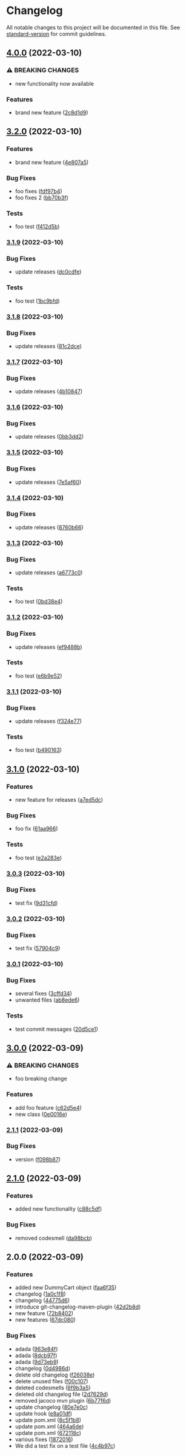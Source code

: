 # Changelog

All notable changes to this project will be documented in this file. See [standard-version](https://github.com/conventional-changelog/standard-version) for commit guidelines.

## [4.0.0](https://github.com/EvgeniaPatsoni/TestRelease/compare/3.2.0...4.0.0) (2022-03-10)


### ⚠ BREAKING CHANGES

* new functionality now available

### Features

* brand new feature ([2c8d1d9](https://github.com/EvgeniaPatsoni/TestRelease/commits/2c8d1d96f643b73c2d0596febb90b5cb702dba6f))

## [3.2.0](https://github.com/EvgeniaPatsoni/TestRelease/compare/3.1.9...3.2.0) (2022-03-10)


### Features

* brand new feature ([4e807a5](https://github.com/EvgeniaPatsoni/TestRelease/commits/4e807a50ddfade68f4a599c89e91697b49aad9de))


### Bug Fixes

* foo fixes ([fdf97b4](https://github.com/EvgeniaPatsoni/TestRelease/commits/fdf97b4d84ab5d1a86f0872a1bcaf2390570f5b8))
* foo fixes 2 ([bb70b3f](https://github.com/EvgeniaPatsoni/TestRelease/commits/bb70b3f1d729a0ab30934421f4b71bd9342688d2))


### Tests

* foo test ([f412d5b](https://github.com/EvgeniaPatsoni/TestRelease/commits/f412d5bf11b52370fd0eb056469bc367fca94a5f))

### [3.1.9](https://github.com/EvgeniaPatsoni/TestRelease/compare/3.1.8...3.1.9) (2022-03-10)


### Bug Fixes

* update releases ([dc0cdfe](https://github.com/EvgeniaPatsoni/TestRelease/commits/dc0cdfed03780c08ce27bd2cb495d894f755a6e8))


### Tests

* foo test ([1bc9bfd](https://github.com/EvgeniaPatsoni/TestRelease/commits/1bc9bfd7d486bc965fca9f9e75494c42ac167ef7))

### [3.1.8](https://github.com/EvgeniaPatsoni/TestRelease/compare/3.1.7...3.1.8) (2022-03-10)


### Bug Fixes

* update releases ([81c2dce](https://github.com/EvgeniaPatsoni/TestRelease/commits/81c2dce14cac1c6622bd28f91cc4af7005cc3cb6))

### [3.1.7](https://github.com/EvgeniaPatsoni/TestRelease/compare/3.1.6...3.1.7) (2022-03-10)


### Bug Fixes

* update releases ([4b10847](https://github.com/EvgeniaPatsoni/TestRelease/commits/4b10847ead2131617027e89cc9418a3e2aeaca7b))

### [3.1.6](https://github.com/EvgeniaPatsoni/TestRelease/compare/3.1.5...3.1.6) (2022-03-10)


### Bug Fixes

* update releases ([0bb3dd2](https://github.com/EvgeniaPatsoni/TestRelease/commits/0bb3dd2ea86bffefca5ffe177ea8f86a564c9f83))

### [3.1.5](https://github.com/EvgeniaPatsoni/TestRelease/compare/3.1.4...3.1.5) (2022-03-10)


### Bug Fixes

* update releases ([7e5af60](https://github.com/EvgeniaPatsoni/TestRelease/commits/7e5af60ef3cf8a034c722958f90300d346e8db39))

### [3.1.4](https://github.com/EvgeniaPatsoni/TestRelease/compare/3.1.3...3.1.4) (2022-03-10)


### Bug Fixes

* update releases ([8760b66](https://github.com/EvgeniaPatsoni/TestRelease/commits/8760b66774bebf1381cf087f46c5e7160771156d))

### [3.1.3](https://github.com/EvgeniaPatsoni/TestRelease/compare/3.1.2...3.1.3) (2022-03-10)


### Bug Fixes

* update releases ([a6773c0](https://github.com/EvgeniaPatsoni/TestRelease/commits/a6773c0027ee1274644292bd19b87aa491242b8d))


### Tests

* foo test ([0bd38e4](https://github.com/EvgeniaPatsoni/TestRelease/commits/0bd38e456e91df280aac0c9d9ca0387d8d55d6a8))

### [3.1.2](https://github.com/EvgeniaPatsoni/TestRelease/compare/3.1.1...3.1.2) (2022-03-10)


### Bug Fixes

* update releases ([ef9488b](https://github.com/EvgeniaPatsoni/TestRelease/commits/ef9488b97b9c093d0071032554a317dc2d713be5))


### Tests

* foo test ([e6b9e52](https://github.com/EvgeniaPatsoni/TestRelease/commits/e6b9e52a9c1350f2cb9cfa3ccc5fa0b129700250))

### [3.1.1](https://github.com/EvgeniaPatsoni/TestRelease/compare/3.1.0...3.1.1) (2022-03-10)


### Bug Fixes

* update releases ([f324e77](https://github.com/EvgeniaPatsoni/TestRelease/commits/f324e77fa3001c2fad8501fab655411473a64421))


### Tests

* foo test ([b490163](https://github.com/EvgeniaPatsoni/TestRelease/commits/b490163b47c9ed70925342690f7fe1ddeb5e30c9))

## [3.1.0](https://github.com/EvgeniaPatsoni/TestRelease/compare/3.0.3...3.1.0) (2022-03-10)


### Features

* new feature for releases ([a7ed5dc](https://github.com/EvgeniaPatsoni/TestRelease/commits/a7ed5dc01c3e2a69f9e1a14d09ff887f25b09fe1))


### Bug Fixes

* foo fix ([61aa966](https://github.com/EvgeniaPatsoni/TestRelease/commits/61aa966384d606e2a0ba08eb4e404b393744bf63))


### Tests

* foo test ([e2a283e](https://github.com/EvgeniaPatsoni/TestRelease/commits/e2a283e2eaca49fd8b4f15ed7ba6d3d49e7697de))

### [3.0.3](https://github.com/EvgeniaPatsoni/TestRelease/compare/3.0.2...3.0.3) (2022-03-10)


### Bug Fixes

* test fix ([9d31cfd](https://github.com/EvgeniaPatsoni/TestRelease/commits/9d31cfdaf340fe2e11828a939b339ecbe84d8f9f))

### [3.0.2](https://github.com/EvgeniaPatsoni/TestRelease/compare/v3.0.1...v3.0.2) (2022-03-10)


### Bug Fixes

* test fix ([57904c9](https://github.com/EvgeniaPatsoni/TestRelease/commits/57904c942eb92286e77052410985eaba8ddd9f82))

### [3.0.1](https://github.com/EvgeniaPatsoni/TestRelease/compare/v3.0.0...v3.0.1) (2022-03-10)


### Bug Fixes

* several fixes ([3cffd34](https://github.com/EvgeniaPatsoni/TestRelease/commits/3cffd340449d1596ec8570f6cfe72c12ddf53188))
* unwanted files ([ab8ede6](https://github.com/EvgeniaPatsoni/TestRelease/commits/ab8ede6665213313cd2cf7a59f6f76e45553c8c7))


### Tests

* test commit messages ([20d5ce1](https://github.com/EvgeniaPatsoni/TestRelease/commits/20d5ce1c4ae607f24e1a667a04566fd2ece6842f))

## [3.0.0](https://github.com/EvgeniaPatsoni/TestRelease/compare/v2.1.1...v3.0.0) (2022-03-09)


### ⚠ BREAKING CHANGES

* foo breaking change

### Features

* add foo feature ([c62d5e4](https://github.com/EvgeniaPatsoni/TestRelease/commit/c62d5e4f13d38a7d2ee269c2c86d0e97467f6ac8))
* new class ([0e0016e](https://github.com/EvgeniaPatsoni/TestRelease/commit/0e0016e651b8bc56d8db8ecd2137e500b12c11cd))

### [2.1.1](https://github.com/EvgeniaPatsoni/TestRelease/compare/v2.1.0...v2.1.1) (2022-03-09)


### Bug Fixes

* version ([f098b87](https://github.com/EvgeniaPatsoni/TestRelease/commit/f098b87567157b3815957282a5971a3c6c8cbc1e))

## [2.1.0](https://github.com/EvgeniaPatsoni/TestRelease/compare/v2.0.0...v2.1.0) (2022-03-09)


### Features

* added new functionality ([c88c5df](https://github.com/EvgeniaPatsoni/TestRelease/commit/c88c5dfa038a4d483e35d230916f773f518198da))


### Bug Fixes

* removed codesmell ([da98bcb](https://github.com/EvgeniaPatsoni/TestRelease/commit/da98bcba0aeeabf6460626e01224d2ef30304dbe))

## 2.0.0 (2022-03-09)


### Features

* added new DummyCart object ([faa6f35](https://github.com/EvgeniaPatsoni/TestRelease/commit/faa6f35ac8e7321ce072f4369176e61d55224dda))
* changelog ([1a0c1f8](https://github.com/EvgeniaPatsoni/TestRelease/commit/1a0c1f80df6c4219080a8e816f884b2ee9d6f66e))
* changelog ([44775d6](https://github.com/EvgeniaPatsoni/TestRelease/commit/44775d6289611e32608619e8ead9f1be25437146))
* introduce git-changelog-maven-plugin ([42d2b8d](https://github.com/EvgeniaPatsoni/TestRelease/commit/42d2b8d0373f2af6efd51a9f7f755b1ad54ca9de))
* new feature ([72b8402](https://github.com/EvgeniaPatsoni/TestRelease/commit/72b8402125f7c73fb5f0bad53746c70dc3fd7f0f))
* new features ([67dc080](https://github.com/EvgeniaPatsoni/TestRelease/commit/67dc0802822c21076268e13db7805b4b116d1c58))


### Bug Fixes

* adada ([963e84f](https://github.com/EvgeniaPatsoni/TestRelease/commit/963e84fb348cf137a3ff4d0749746cf3aae863a5))
* adada ([8dcb97f](https://github.com/EvgeniaPatsoni/TestRelease/commit/8dcb97f53cfe854d8555590c7ed7254318982e0a))
* adada ([9d73eb9](https://github.com/EvgeniaPatsoni/TestRelease/commit/9d73eb984c19221b976fb89881475f15dd139ff6))
* changelog ([0d4986d](https://github.com/EvgeniaPatsoni/TestRelease/commit/0d4986dc767091c3f22057b1a03a0152cf9b86fe))
* delete old changelog ([f26038e](https://github.com/EvgeniaPatsoni/TestRelease/commit/f26038ee1d0f8560e99e33a3642533e713355a9b))
* delete unused files ([f00c107](https://github.com/EvgeniaPatsoni/TestRelease/commit/f00c107d9fc81bf1ef5debdb712bb52e448aa1e1))
* deleted codesmells ([6f9b3a5](https://github.com/EvgeniaPatsoni/TestRelease/commit/6f9b3a50c26a6d88406fa047bb51e518a4441672))
* deleted old changelog file ([2d7629d](https://github.com/EvgeniaPatsoni/TestRelease/commit/2d7629d8d4254f0df5fe0a776f2b0bdd30df8677))
* removed jacoco mvn plugin ([6b77f6d](https://github.com/EvgeniaPatsoni/TestRelease/commit/6b77f6dacb6850f2b7efe71e98bfb21d4655e2d0))
* update changelog ([80e7e0c](https://github.com/EvgeniaPatsoni/TestRelease/commit/80e7e0c7f03d25b1c88312b879be986173c0a8c0))
* update hook ([e8a01df](https://github.com/EvgeniaPatsoni/TestRelease/commit/e8a01dfc9eb20509c9c77ddc9ceff6179e052caa))
* update pom.xml ([8c5f1b8](https://github.com/EvgeniaPatsoni/TestRelease/commit/8c5f1b8906cd4e03cafe4d6500db2cc32f03e806))
* update pom.xml ([464a6de](https://github.com/EvgeniaPatsoni/TestRelease/commit/464a6dedb86743b3d29a61679a85f75e17b5a916))
* update pom.xml ([672118c](https://github.com/EvgeniaPatsoni/TestRelease/commit/672118ce8dce0099ea798774a88e0f90c33925b8))
* various fixes ([1872016](https://github.com/EvgeniaPatsoni/TestRelease/commit/1872016ba00cbcdb4f2b7999f454049ee2d5164f))
* We did a test fix on a test file ([4c4b97c](https://github.com/EvgeniaPatsoni/TestRelease/commit/4c4b97cef77c40924cd0da82b2c2e7716b6765b1))
